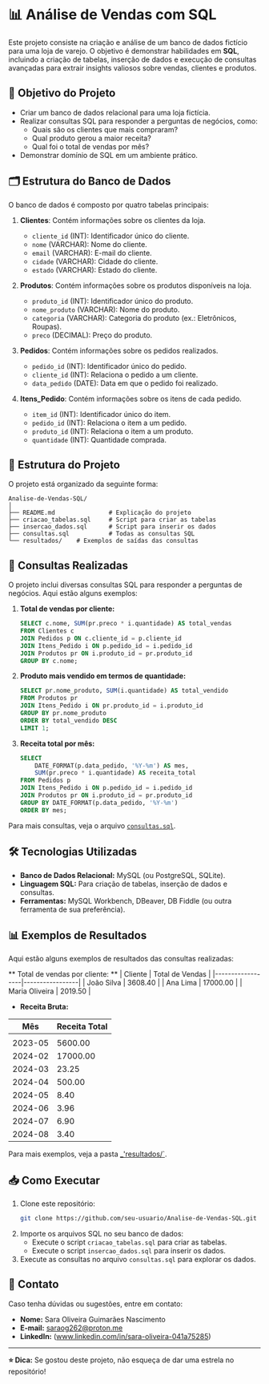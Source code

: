 # 📊 Análise de Vendas com SQL

Este projeto consiste na criação e análise de um banco de dados fictício para uma loja de varejo. O objetivo é demonstrar habilidades em **SQL**, incluindo a criação de tabelas, inserção de dados e execução de consultas avançadas para extrair insights valiosos sobre vendas, clientes e produtos.

## 📝 Objetivo do Projeto
- Criar um banco de dados relacional para uma loja fictícia.
- Realizar consultas SQL para responder a perguntas de negócios, como:
  - Quais são os clientes que mais compraram?
  - Qual produto gerou a maior receita?
  - Qual foi o total de vendas por mês?
- Demonstrar domínio de SQL em um ambiente prático.

## 🗂️ Estrutura do Banco de Dados
O banco de dados é composto por quatro tabelas principais:

1. **Clientes**: Contém informações sobre os clientes da loja.
    - `cliente_id` (INT): Identificador único do cliente.
    - `nome` (VARCHAR): Nome do cliente.
    - `email` (VARCHAR): E-mail do cliente.
    - `cidade` (VARCHAR): Cidade do cliente.
    - `estado` (VARCHAR): Estado do cliente.

2. **Produtos**: Contém informações sobre os produtos disponíveis na loja.
    - `produto_id` (INT): Identificador único do produto.
    - `nome_produto` (VARCHAR): Nome do produto.
    - `categoria` (VARCHAR): Categoria do produto (ex.: Eletrônicos, Roupas).
    - `preco` (DECIMAL): Preço do produto.

3. **Pedidos**: Contém informações sobre os pedidos realizados.
    - `pedido_id` (INT): Identificador único do pedido.
    - `cliente_id` (INT): Relaciona o pedido a um cliente.
    - `data_pedido` (DATE): Data em que o pedido foi realizado.

4. **Itens_Pedido**: Contém informações sobre os itens de cada pedido.
    - `item_id` (INT): Identificador único do item.
    - `pedido_id` (INT): Relaciona o item a um pedido.
    - `produto_id` (INT): Relaciona o item a um produto.
    - `quantidade` (INT): Quantidade comprada.

## 📂 Estrutura do Projeto
O projeto está organizado da seguinte forma:

```
Analise-de-Vendas-SQL/
│
├── README.md               # Explicação do projeto
├── criacao_tabelas.sql     # Script para criar as tabelas
├── insercao_dados.sql      # Script para inserir os dados
├── consultas.sql           # Todas as consultas SQL
└── resultados/    # Exemplos de saídas das consultas
```

## 🚀 Consultas Realizadas
O projeto inclui diversas consultas SQL para responder a perguntas de negócios. Aqui estão alguns exemplos:

1. **Total de vendas por cliente:**
    ```sql
    SELECT c.nome, SUM(pr.preco * i.quantidade) AS total_vendas
    FROM Clientes c
    JOIN Pedidos p ON c.cliente_id = p.cliente_id
    JOIN Itens_Pedido i ON p.pedido_id = i.pedido_id
    JOIN Produtos pr ON i.produto_id = pr.produto_id
    GROUP BY c.nome;
    ```

2. **Produto mais vendido em termos de quantidade:**
    ```sql
    SELECT pr.nome_produto, SUM(i.quantidade) AS total_vendido
    FROM Produtos pr
    JOIN Itens_Pedido i ON pr.produto_id = i.produto_id
    GROUP BY pr.nome_produto
    ORDER BY total_vendido DESC
    LIMIT 1;
    ```

3. **Receita total por mês:**
    ```sql
    SELECT 
        DATE_FORMAT(p.data_pedido, '%Y-%m') AS mes,
        SUM(pr.preco * i.quantidade) AS receita_total
    FROM Pedidos p
    JOIN Itens_Pedido i ON p.pedido_id = i.pedido_id
    JOIN Produtos pr ON i.produto_id = pr.produto_id
    GROUP BY DATE_FORMAT(p.data_pedido, '%Y-%m')
    ORDER BY mes;
    ```

Para mais consultas, veja o arquivo [`consultas.sql`](consultas.sql).

## 🛠️ Tecnologias Utilizadas
- **Banco de Dados Relacional:** MySQL (ou PostgreSQL, SQLite).
- **Linguagem SQL:** Para criação de tabelas, inserção de dados e consultas.
- **Ferramentas:** MySQL Workbench, DBeaver, DB Fiddle (ou outra ferramenta de sua preferência).

## 📊 Exemplos de Resultados
Aqui estão alguns exemplos de resultados das consultas realizadas:

  ** Total de vendas por cliente: **
| Cliente          | Total de Vendas |
|------------------|-----------------|
| João Silva       | 3608.40         |
| Ana Lima         | 17000.00        |
| Maria Oliveira    | 2019.50        |



  - **Receita Bruta:**
 
| Mês      | Receita Total |
|----------|---------------|
|          |               |
| 2023-05  | 5600.00       |
| 2024-02  | 17000.00      |
| 2024-03  | 23.25         |
| 2024-04  | 500.00        |
| 2024-05  | 8.40          |
| 2024-06  | 3.96          |
| 2024-07  | 6.90          |
| 2024-08  | 3.40          |

Para mais exemplos, veja a pasta [_'resultados/`](resultados/).

## 📥 Como Executar
1. Clone este repositório:
    ```bash
    git clone https://github.com/seu-usuario/Analise-de-Vendas-SQL.git
    ```
2. Importe os arquivos SQL no seu banco de dados:
    - Execute o script `criacao_tabelas.sql` para criar as tabelas.
    - Execute o script `insercao_dados.sql` para inserir os dados.
3. Execute as consultas no arquivo `consultas.sql` para explorar os dados.

## 📧 Contato
Caso tenha dúvidas ou sugestões, entre em contato:
- **Nome:** Sara Oliveira Guimarães Nascimento
- **E-mail:** saraog262@proton.me
- **LinkedIn:** (www.linkedin.com/in/sara-oliveira-041a75285)

---
**⭐ Dica:** Se gostou deste projeto, não esqueça de dar uma estrela no repositório!
